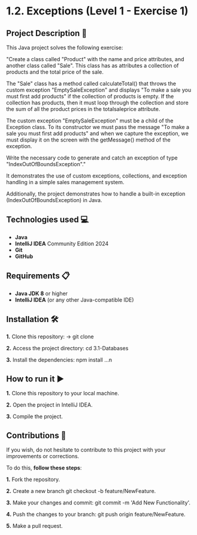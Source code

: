 
# 1.2. Exceptions (Level 1 - Exercise 1)

## Project Description 📄

This Java project solves the following exercise:

"Create a class called "Product" with the name and price attributes, and another class called "Sale". This class has as attributes a collection of products and the total price of the sale.

The "Sale" class has a method called calculateTotal() that throws the custom exception "EmptySaleException" and displays "To make a sale you must first add products" if the collection of products is empty. If the collection has products, then it must loop through the collection and store the sum of all the product prices in the totalsaleprice attribute.

The custom exception "EmptySaleException" must be a child of the Exception class. To its constructor we must pass the message "To make a sale you must first add products" and when we capture the exception, we must display it on the screen with the getMessage() method of the exception.

Write the necessary code to generate and catch an exception of type "IndexOutOfBoundsException"."

It demonstrates the use of custom exceptions, collections, and exception handling in a simple sales management system. 

Additionally, the project demonstrates how to handle a built-in exception (IndexOutOfBoundsException) in Java.


## Technologies used 💻

- **Java**
- **IntelliJ IDEA** Community Edition 2024
- **Git**
- **GitHub**


## Requirements 📋

- **Java JDK 8** or higher
- **IntelliJ IDEA** (or any other Java-compatible IDE)


## Installation 🛠️

**1.** Clone this repository: -> git clone

**2.** Access the project directory: cd 3.1-Databases

**3.** Install the dependencies: npm install …n 


##  How to run it ▶️

**1.** Clone this repository to your local machine.

**2.** Open the project in IntelliJ IDEA.

**3.** Compile the project.


## Contributions 🤝

If you wish, do not hesitate to contribute to this project with your improvements or corrections.

To do this, **follow these steps**:

**1.** Fork the repository.

**2.** Create a new branch git checkout -b feature/NewFeature.

**3.** Make your changes and commit: git commit -m 'Add New Functionality'.

**4.** Push the changes to your branch: git push origin feature/NewFeature.

**5.** Make a pull request.

